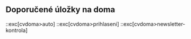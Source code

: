 ## Doporučené úložky na doma

::exc[cvdoma>auto]
::exc[cvdoma>prihlaseni]
::exc[cvdoma>newsletter-kontrola]
